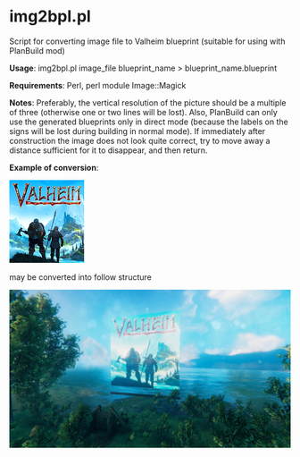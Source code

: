 # img2bpl.pl
Script for converting image file to Valheim blueprint (suitable for using with PlanBuild mod)

**Usage**:
img2bpl.pl image_file blueprint_name > blueprint_name.blueprint

**Requirements**: 
Perl, perl module Image::Magick

**Notes**: Preferably, the vertical resolution of the picture should be a multiple of three (otherwise one or two lines will be lost). Also, PlanBuild can only use the generated blueprints only in direct mode (because the labels on the signs will be lost during building in normal mode). If immediately after construction the image does not look quite correct, try to move away a distance sufficient for it to disappear, and then return.

**Example of conversion**: 

![](valheim_emblem.png "Valheim emblem")

may be converted into follow structure

![](valheim_emblem_screenshot.jpg "Valheim emblem in game")


